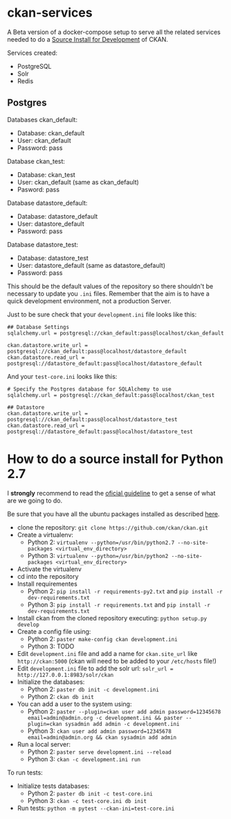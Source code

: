# ckan-services

A Beta version of a docker-compose setup to serve all the related services needed to do a [Source Install for Development](https://docs.ckan.org/en/latest/maintaining/installing/install-from-source.html) of CKAN.

Services created:
 * PostgreSQL
 * Solr
 * Redis

## Postgres

Databases ckan_default:
 * Database: ckan_default
 * User: ckan_default
 * Password: pass

Database ckan_test:
 * Database: ckan_test
 * User: ckan_default (same as ckan_default)
 * Pasword: pass

Database datastore_default:
 * Database: datastore_default
 * User: datastore_default
 * Password: pass

Database datastore_test:
 * Database: datastore_test
 * User: datastore_default (same as datastore_default)
 * Password: pass

This should be the default values of the repository so there shouldn't be necessary to update you `.ini` files. Remember that the aim is to have a quick development environment, not a production Server.

Just to be sure check that your `development.ini` file looks like this:

```
## Database Settings
sqlalchemy.url = postgresql://ckan_default:pass@localhost/ckan_default

ckan.datastore.write_url = postgresql://ckan_default:pass@localhost/datastore_default
ckan.datastore.read_url = postgresql://datastore_default:pass@localhost/datastore_default
```

And your `test-core.ini` looks like this:
```
# Specify the Postgres database for SQLAlchemy to use
sqlalchemy.url = postgresql://ckan_default:pass@localhost/ckan_test

## Datastore
ckan.datastore.write_url = postgresql://ckan_default:pass@localhost/datastore_test
ckan.datastore.read_url = postgresql://datastore_default:pass@localhost/datastore_test
```

# How to do a source install for Python 2.7

I **strongly** recommend to read the [oficial guideline](https://docs.ckan.org/en/latest/maintaining/installing/install-from-source.html) to get a sense of what are we going to do.

Be sure that you have all the ubuntu packages installed as described [here](https://docs.ckan.org/en/latest/maintaining/installing/install-from-source.html#install-the-required-packages).

* clone the repository: `git clone https://github.com/ckan/ckan.git`
* Create a virtualenv:
  * Python 2: `virtualenv --python=/usr/bin/python2.7 --no-site-packages <virtual_env_directory>`
  * Python 3: `virtualenv --python=/usr/bin/python2 --no-site-packages <virtual_env_directory>`
* Activate the virtualenv
* cd into the repository
* Install requirementes
  * Python 2: `pip install -r requirements-py2.txt` and `pip install -r dev-requirements.txt`
  * Python 3: `pip install -r requirements.txt` and `pip install -r dev-requirements.txt`
* Install ckan from the cloned repository executing: `python setup.py develop`
* Create a config file using:
  * Python 2: `paster make-config ckan development.ini`
  * Python 3: TODO
* Edit `development.ini` file and add a name for `ckan.site_url` like `http://ckan:5000` (ckan will need to be added to your `/etc/hosts` file!)
* Edit `development.ini` file to add the solr url: `solr_url = http://127.0.0.1:8983/solr/ckan`
* Initialize the databases:
  * Python 2: `paster db init -c development.ini`
  * Python 2: `ckan db init`
* You can add a user to the system using:
  * Python 2: `paster --plugin=ckan user add admin password=12345678 email=admin@admin.org -c development.ini && paster --plugin=ckan sysadmin add admin -c development.ini`
  * Python 3: `ckan user add admin password=12345678 email=admin@admin.org && ckan sysadmin add admin`
* Run a local server:
  * Python 2: `paster serve development.ini --reload`
  * Python 3: `ckan -c development.ini run`

To run tests:
 * Initialize tests databases:
   * Python 2: `paster db init -c test-core.ini`
   * Python 3: `ckan -c test-core.ini db init`
 * Run tests: `python -m pytest --ckan-ini=test-core.ini`
